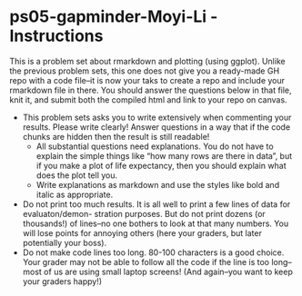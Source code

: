 # ps05-gapminder-Moyi-Li - Instructions
This is a problem set about rmarkdown and plotting (using ggplot). Unlike the previous problem sets, this one does not give you a ready-made GH repo with a code file–it is now your taks to create a repo and include your rmarkdown file in there.
You should answer the questions below in that file, knit it, and submit both the compiled html and link to your repo on canvas.
* This problem sets asks you to write extensively when commenting your results. Please write clearly! Answer questions in a way that if the code chunks are hidden then the result is still readable!
  + All substantial questions need explanations. You do not have to explain the simple things like “how many rows are there in data”, but if you make a plot of life expectancy, then you should explain what does the plot tell you.
  + Write explanations as markdown and use the styles like bold and italic as appropriate.
* Do not print too much results. It is all well to print a few lines of data for evaluaton/demon- stration purposes. But do not print dozens (or thousands!) of lines–no one bothers to look at that many numbers. You will lose points for annoying others (here your graders, but later potentially your boss).
* Do not make code lines too long. 80-100 characters is a good choice. Your grader may not be able to follow all the code if the line is too long–most of us are using small laptop screens! (And again–you want to keep your graders happy!)
